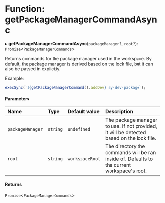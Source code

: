 # Function: getPackageManagerCommandAsync

▸ **getPackageManagerCommandAsync**(`packageManager?`, `root?`): `Promise`<`PackageManagerCommands`\>

Returns commands for the package manager used in the workspace.
By default, the package manager is derived based on the lock file,
but it can also be passed in explicitly.

Example:

```javascript
execSync(`${getPackageManagerCommand().addDev} my-dev-package`);
```

#### Parameters

| Name             | Type     | Default value   | Description                                                                                 |
| :--------------- | :------- | :-------------- | :------------------------------------------------------------------------------------------ |
| `packageManager` | `string` | `undefined`     | The package manager to use. If not provided, it will be detected based on the lock file.    |
| `root`           | `string` | `workspaceRoot` | The directory the commands will be ran inside of. Defaults to the current workspace's root. |

#### Returns

`Promise`<`PackageManagerCommands`\>
